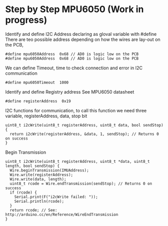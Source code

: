 # Step by Step MPU6050 (Work in progress)

Identify and define I2C Address declaring as gloval variable with  #define
There are teo possible address depending on how the wires are lay-out on the PCB,  
```
#define mpu6050Address  0x68 // AD0 is logic low on the PCB
#define mpu6050Address  0x68 // AD0 is logic low on the PCB
```
We can define Timeout, time to check connection and error in I2C communication
```
#define mpu6050Timeout  1000
```

Identify and define Registry address See MPU6050 datasheet
```
#define registerAddress  0x19
```

I2C functions for  communication, to call this function we need three variable, registerAddress, data, stop bit 
```
uint8_t i2cWrite(uint8_t registerAddress, uint8_t data, bool sendStop) 
{
  return i2cWrite(registerAddress, &data, 1, sendStop); // Returns 0 on success
}

```

Begin Transmission
```
uint8_t i2cWrite(uint8_t registerAddress, uint8_t *data, uint8_t length, bool sendStop) {
  Wire.beginTransmission(IMUAddress);
  Wire.write(registerAddress);
  Wire.write(data, length);
  uint8_t rcode = Wire.endTransmission(sendStop); // Returns 0 on success
  if (rcode) {
    Serial.print(F("i2cWrite failed: "));
    Serial.println(rcode);
  }
  return rcode; // See: http://arduino.cc/en/Reference/WireEndTransmission
}
```
